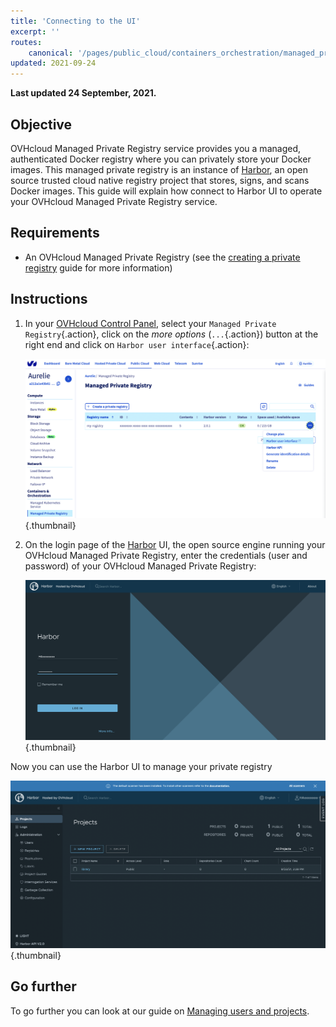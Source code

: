 ```yaml
---
title: 'Connecting to the UI'
excerpt: ''
routes:
    canonical: '/pages/public_cloud/containers_orchestration/managed_private_registry/connecting-to-the-ui'
updated: 2021-09-24
---
```


**Last updated 24 September, 2021.**

<style>
 pre {
     font-size: 14px;
 }
 pre.console {
   background-color: #300A24; 
   color: #ccc;
   font-family: monospace;
   padding: 5px;
   margin-bottom: 5px;
 }
 pre.console code {
   border: solid 0px transparent;
   color: #ccc;
   font-family: monospace !important;
   font-size: 0.75em;
 }
 .small {
     font-size: 0.75em;
 }
</style>

## Objective

OVHcloud Managed Private Registry service provides you a managed, authenticated Docker registry where you can privately store your Docker images. This managed private registry is an instance of [Harbor](https://goharbor.io/), an open source trusted cloud native registry project that stores, signs, and scans Docker images. This guide will explain how connect to Harbor UI to operate your OVHcloud Managed Private Registry service.

## Requirements

- An OVHcloud Managed Private Registry (see the [creating a private registry](/pages/public_cloud/containers_orchestration/managed_private_registry/creating-a-private-registry) guide for more information)

## Instructions

1. In your [OVHcloud Control Panel](https://www.ovh.com/auth/?action=gotomanager&from=https://www.ovh.pt/&ovhSubsidiary=pt), select your `Managed Private Registry`{.action}, click on the *more options* (`...`{.action}) button at the right end and click on `Harbor user interface`{.action}:

    ![Managing users and projects](images/connecting-to-the-ui-002.png){.thumbnail}

2. On the login page of the [Harbor](https://goharbor.io/) UI, the open source engine running your OVHcloud Managed Private Registry, enter the credentials (user and password) of your OVHcloud Managed Private Registry:

    ![Managing users and projects](images/connecting-to-the-ui-003.png){.thumbnail}

Now you can use the Harbor UI to manage your private registry

![Managing users and projects](images/connecting-to-the-ui-004.png){.thumbnail}

## Go further

To go further you can look at our guide on [Managing users and projects](/pages/public_cloud/containers_orchestration/managed_private_registry/managing-users-and-projects).
